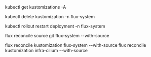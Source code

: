 kubectl get kustomizations -A


kubectl delete kustomization <name> -n flux-system

kubectl rollout restart deployment -n flux-system


flux reconcile source git flux-system --with-source


flux reconcile kustomization flux-system --with-source
flux reconcile kustomization infra-cilium --with-source
